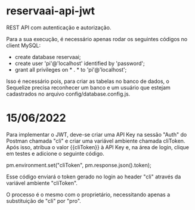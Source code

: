 # reservaai-api-jwt
REST API com autenticação e autorização.

Para a sua execução, é necessário apenas rodar os seguintes códigos no client MySQL:
- create database reservaai;
- create user 'pi'@'localhost' identified by 'password';
- grant all privileges on * . * to 'pi'@'localhost';

Isso é necessário pois, para criar as tabelas no banco de dados, o Sequelize precisa reconhecer um banco e um usuário que estejam cadastrados no arquivo config/database.config.js.

# 15/06/2022
Para implementar o JWT, deve-se criar uma API Key na sessão "Auth" do Postman chamada "cli" e criar uma variável ambiente chamada cliToken. Após isso, atribua o valor {{cliToken}} à API Key e, na área de login, clique em testes e adicione o seguinte código.

pm.environment.set("cliToken", pm.response.json().token);

Esse código enviará o token gerado no login ao header "cli" através da variável ambiente "cliToken".

O processo é o mesmo com o proprietário, necessitando apenas a substituição de "cli" por "pro".
